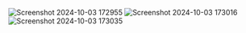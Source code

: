 ![Screenshot 2024-10-03 172955](https://github.com/user-attachments/assets/dcfb1e16-0468-42f9-af32-207f971484f6)
![Screenshot 2024-10-03 173016](https://github.com/user-attachments/assets/8d388934-079a-4a6e-a176-f8f195a50999)
![Screenshot 2024-10-03 173035](https://github.com/user-attachments/assets/641f3a5d-37d6-4236-96e5-c2bc3a85688e)
